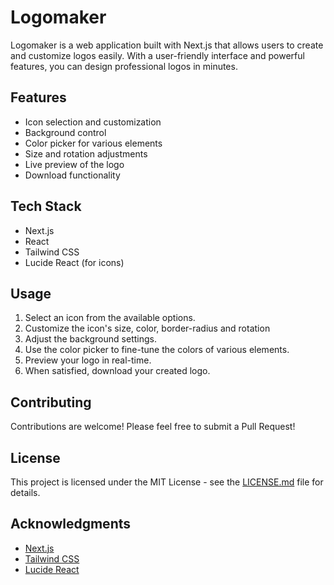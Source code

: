 # Logomaker

Logomaker is a web application built with Next.js that allows users to create and customize logos easily. With a user-friendly interface and powerful features, you can design professional logos in minutes.

## Features

- Icon selection and customization
- Background control
- Color picker for various elements
- Size and rotation adjustments
- Live preview of the logo
- Download functionality

## Tech Stack

- Next.js
- React
- Tailwind CSS
- Lucide React (for icons)

## Usage

1. Select an icon from the available options.
2. Customize the icon's size, color, border-radius and rotation
3. Adjust the background settings.
4. Use the color picker to fine-tune the colors of various elements.
5. Preview your logo in real-time.
6. When satisfied, download your created logo.

## Contributing

Contributions are welcome! Please feel free to submit a Pull Request!

## License

This project is licensed under the MIT License - see the [LICENSE.md](LICENSE.md) file for details.

## Acknowledgments

- [Next.js](https://nextjs.org/)
- [Tailwind CSS](https://tailwindcss.com/)
- [Lucide React](https://lucide.dev/)
